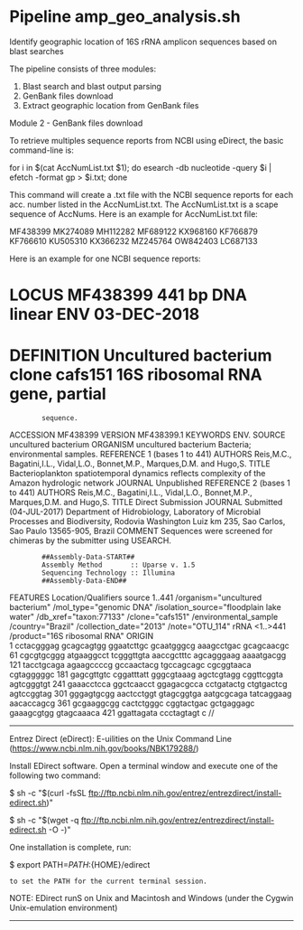 # Pipeline amp_geo_analysis.sh
Identify geographic location of 16S rRNA amplicon sequences based on blast searches

The pipeline consists of three modules:
1. Blast search and blast output parsing
2. GenBank files download 
3. Extract geographic location from GenBank files



Module 2 - GenBank files download 

To retrieve multiples sequence reports from NCBI using eDirect, the basic command-line is:

for i in $(cat AccNumList.txt $1);  do  esearch -db nucleotide -query $i |
  efetch -format gp > $i.txt; done

This command will create a .txt file with the NCBI sequence reports for each acc. number listed in the AccNumList.txt.
The AccNumList.txt is a scape sequence of AccNums. Here is an example for AccNumList.txt file:

MF438399
MK274089
MH112282
MF689122
KX968160
KF766879
KF766610
KU505310
KX366232
MZ245764
OW842403
LC687133


Here is an example for one NCBI sequence reports:


# LOCUS       MF438399                 441 bp    DNA     linear   ENV 03-DEC-2018
# DEFINITION  Uncultured bacterium clone cafs151 16S ribosomal RNA gene, partial
            sequence.
ACCESSION   MF438399
VERSION     MF438399.1
KEYWORDS    ENV.
SOURCE      uncultured bacterium
  ORGANISM  uncultured bacterium
            Bacteria; environmental samples.
REFERENCE   1  (bases 1 to 441)
  AUTHORS   Reis,M.C., Bagatini,I.L., Vidal,L.O., Bonnet,M.P., Marques,D.M. and
            Hugo,S.
  TITLE     Bacterioplankton spatiotemporal dynamics reflects complexity of the
            Amazon hydrologic network
  JOURNAL   Unpublished
REFERENCE   2  (bases 1 to 441)
  AUTHORS   Reis,M.C., Bagatini,I.L., Vidal,L.O., Bonnet,M.P., Marques,D.M. and
            Hugo,S.
  TITLE     Direct Submission
  JOURNAL   Submitted (04-JUL-2017) Department of Hidrobiology, Laboratory of
            Microbial Processes and Biodiversity, Rodovia Washington Luiz km
            235, Sao Carlos, Sao Paulo 13565-905, Brazil
COMMENT     Sequences were screened for chimeras by the submitter using
            USEARCH.
            
            ##Assembly-Data-START##
            Assembly Method       :: Uparse v. 1.5
            Sequencing Technology :: Illumina
            ##Assembly-Data-END##
FEATURES             Location/Qualifiers
     source          1..441
                     /organism="uncultured bacterium"
                     /mol_type="genomic DNA"
                     /isolation_source="floodplain lake water"
                     /db_xref="taxon:77133"
                     /clone="cafs151"
                     /environmental_sample
                     /country="Brazil"
                     /collection_date="2013"
                     /note="OTU_114"
     rRNA            <1..>441
                     /product="16S ribosomal RNA"
ORIGIN      
        1 cctacgggag gcagcagtgg ggaatcttgc gcaatgggcg aaagcctgac gcagcaacgc
       61 cgcgtgcggg atgaaggcct tcgggttgta aaccgctttc agcagggaag aaaatgacgg
      121 tacctgcaga agaagccccg gccaactacg tgccagcagc cgcggtaaca cgtagggggc
      181 gagcgttgtc cggatttatt gggcgtaaag agctcgtagg cggttcggta agtcgggtgt
      241 gaaacctcca ggctcaacct ggagacgcca cctgatactg ctgtgactcg agtccggtag
      301 gggagtgcgg aactcctggt gtagcggtga aatgcgcaga tatcaggaag aacaccagcg
      361 gcgaaggcgg cactctgggc cggtactgac gctgaggagc gaaagcgtgg gtagcaaaca
      421 ggattagata ccctagtagt c
//
____________________________________________________________________________________________________________________

Entrez Direct (eDirect): E-uilities on the Unix Command Line (https://www.ncbi.nlm.nih.gov/books/NBK179288/)

Install EDirect software.
  Open a terminal window and execute one of the following two command:
  
  $ sh -c "$(curl -fsSL ftp://ftp.ncbi.nlm.nih.gov/entrez/entrezdirect/install-edirect.sh)"

  $ sh -c "$(wget -q ftp://ftp.ncbi.nlm.nih.gov/entrez/entrezdirect/install-edirect.sh -O -)"

  One installation is complete, run:

  $ export PATH=${PATH}:${HOME}/edirect
    
    to set the PATH for the current terminal session.

NOTE: EDirect runS on Unix and Macintosh and Windows (under the Cygwin Unix-emulation environment) 
____________________________________________________________________________________________________________________


